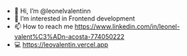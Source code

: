 - 👋 Hi, I’m @leonelvalentinn
- 👀 I’m interested in Frontend development
- 📫 How to reach me https://www.linkedin.com/in/leonel-valent%C3%ADn-acosta-774050222
- 💻 https://leovalentin.vercel.app

<!---
leonelvalentinn/leonelvalentinn is a ✨ special ✨ repository because its `README.md` (this file) appears on your GitHub profile.
You can click the Preview link to take a look at your changes.
--->
